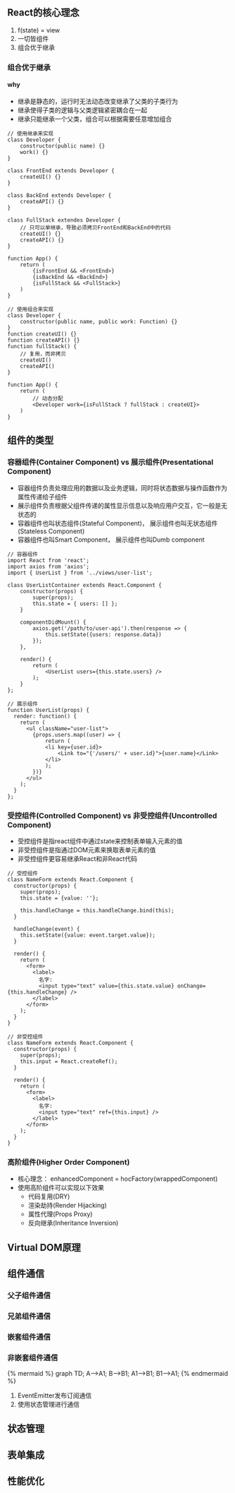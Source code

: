 ## React的核心理念  
1. f(state) = view  
2. 一切皆组件  
3. 组合优于继承  
   
### 组合优于继承  
#### why
- 继承是静态的，运行时无法动态改变继承了父类的子类行为
- 继承使得子类的逻辑与父类逻辑紧密耦合在一起
- 继承只能继承一个父类，组合可以根据需要任意增加组合

```es6
// 使用继承来实现
class Developer {
    constructor(public name) {}
    work() {}
}

class FrontEnd extends Developer {
    createUI() {}
}

class BackEnd extends Developer {
    createAPI() {}
}

class FullStack extendes Developer {
    // 只可以单继承，导致必须拷贝FrontEnd和BackEnd中的代码
    createUI() {}
    createAPI() {}
}

function App() {
    return (
        {isFrontEnd && <FrontEnd>}
        {isBackEnd && <BackEnd>}
        {isFullStack && <FullStack>}
    )
}
```

```es6
// 使用组合来实现
class Developer {
    constructor(public name, public work: Function) {}
}
function createUI() {}
function createAPI() {}
function fullStack() {
    // 复用，而非拷贝
    createUI()
    createAPI()
}

function App() {
    return (
        // 动态分配
        <Developer work={isFullStack ? fullStack : createUI}>
    )
}
```


## 组件的类型  
### 容器组件(Container Component) vs 展示组件(Presentational Component)  
- 容器组件负责处理应用的数据以及业务逻辑，同时将状态数据与操作函数作为属性传递给子组件  
- 展示组件负责根据父组件传递的属性显示信息以及响应用户交互，它一般是无状态的  
- 容器组件也叫状态组件(Stateful Component)， 展示组件也叫无状态组件(Stateless Component)  
- 容器组件也叫Smart Component， 展示组件也叫Dumb component  
```es6
// 容器组件
import React from 'react';
import axios from 'axios';
import { UserList } from '../views/user-list';

class UserListContainer extends React.Component {
    constructor(props) {
        super(props);
        this.state = { users: [] };
    }

    componentDidMount() {
        axios.get('/path/to/user-api').then(response => {
            this.setState({users: response.data})
        });
    },

    render() {
        return (
            <UserList users={this.state.users} />
        );
    }
};
```

```es6
// 展示组件
function UserList(props) {
  render: function() {
    return (
      <ul className="user-list">
        {props.users.map((user) => {
            return (
            <li key={user.id}>
                <Link to="{'/users/' + user.id}">{user.name}</Link>
            </li>
            );
        })}
      </ul>
    );
  }
};
```

### 受控组件(Controlled Component) vs 非受控组件(Uncontrolled Component)  
- 受控组件是指react组件中通过state来控制表单输入元素的值  
- 非受控组件是指通过DOM元素来换取表单元素的值  
- 非受控组件更容易继承React和非React代码  

```es6
// 受控组件
class NameForm extends React.Component {
  constructor(props) {
    super(props);
    this.state = {value: ''};

    this.handleChange = this.handleChange.bind(this);
  }

  handleChange(event) {
    this.setState({value: event.target.value});
  }

  render() {
    return (
      <form>
        <label>
          名字:
          <input type="text" value={this.state.value} onChange={this.handleChange} />
        </label>
      </form>
    );
  }
}

// 非受控组件
class NameForm extends React.Component {
  constructor(props) {
    super(props);
    this.input = React.createRef();
  }

  render() {
    return (
      <form>
        <label>
          名字:
          <input type="text" ref={this.input} />
        </label>
      </form>
    );
  }
}
```

### 高阶组件(Higher Order Component)
- 核心理念： enhancedComponent = hocFactory(wrappedComponent)
- 使用高阶组件可以实现以下效果
  - 代码复用(DRY)
  - 渲染劫持(Render Hijacking)
  - 属性代理(Props Proxy)
  - 反向继承(Inheritance Inversion)

## Virtual DOM原理  
## 组件通信  
### 父子组件通信  
### 兄弟组件通信  
### 嵌套组件通信  
### 非嵌套组件通信  
{% mermaid %}
graph TD;
    A-->A1;
    B-->B1;
    A1-->B1;
    B1-->A1;
{% endmermaid %}
1. EventEmitter发布订阅通信
2. 使用状态管理进行通信

## 状态管理  
## 表单集成  
## 性能优化  
